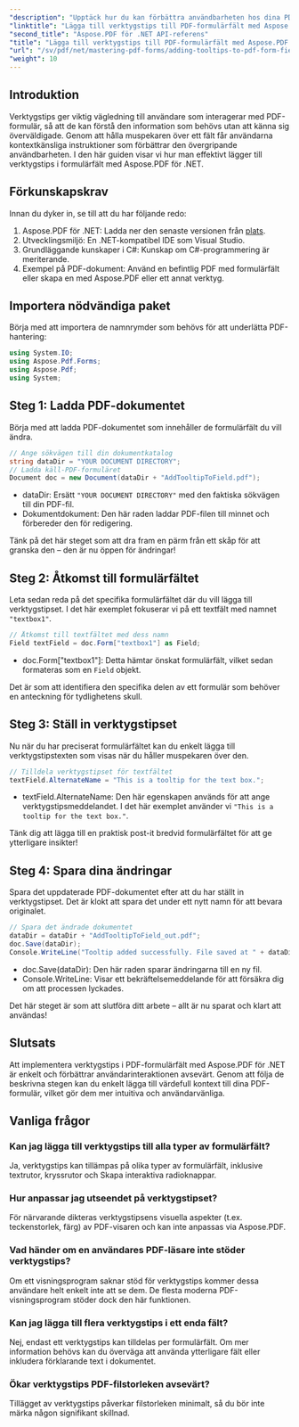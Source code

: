 ```yaml
---
"description": "Upptäck hur du kan förbättra användbarheten hos dina PDF-formulär genom att lägga till informativa verktygstips i formulärfält med Aspose.PDF för .NET. Den här steg-för-steg-guiden guidar dig genom processen."
"linktitle": "Lägga till verktygstips till PDF-formulärfält med Aspose.PDF för .NET"
"second_title": "Aspose.PDF för .NET API-referens"
"title": "Lägga till verktygstips till PDF-formulärfält med Aspose.PDF för .NET"
"url": "/sv/pdf/net/mastering-pdf-forms/adding-tooltips-to-pdf-form-fields/"
"weight": 10
---
```


## Introduktion

Verktygstips ger viktig vägledning till användare som interagerar med PDF-formulär, så att de kan förstå den information som behövs utan att känna sig överväldigade. Genom att hålla muspekaren över ett fält får användarna kontextkänsliga instruktioner som förbättrar den övergripande användbarheten. I den här guiden visar vi hur man effektivt lägger till verktygstips i formulärfält med Aspose.PDF för .NET.

## Förkunskapskrav

Innan du dyker in, se till att du har följande redo:

1. Aspose.PDF för .NET: Ladda ner den senaste versionen från [plats](https://releases.aspose.com/pdf/net/).
2. Utvecklingsmiljö: En .NET-kompatibel IDE som Visual Studio.
3. Grundläggande kunskaper i C#: Kunskap om C#-programmering är meriterande.
4. Exempel på PDF-dokument: Använd en befintlig PDF med formulärfält eller skapa en med Aspose.PDF eller ett annat verktyg.

## Importera nödvändiga paket

Börja med att importera de namnrymder som behövs för att underlätta PDF-hantering:

```csharp
using System.IO;
using Aspose.Pdf.Forms;
using Aspose.Pdf;
using System;
```

## Steg 1: Ladda PDF-dokumentet

Börja med att ladda PDF-dokumentet som innehåller de formulärfält du vill ändra.

```csharp
// Ange sökvägen till din dokumentkatalog
string dataDir = "YOUR DOCUMENT DIRECTORY";
// Ladda käll-PDF-formuläret
Document doc = new Document(dataDir + "AddTooltipToField.pdf");
```

- dataDir: Ersätt `"YOUR DOCUMENT DIRECTORY"` med den faktiska sökvägen till din PDF-fil.
- Dokumentdokument: Den här raden laddar PDF-filen till minnet och förbereder den för redigering.

Tänk på det här steget som att dra fram en pärm från ett skåp för att granska den – den är nu öppen för ändringar!

## Steg 2: Åtkomst till formulärfältet

Leta sedan reda på det specifika formulärfältet där du vill lägga till verktygstipset. I det här exemplet fokuserar vi på ett textfält med namnet `"textbox1"`.

```csharp
// Åtkomst till textfältet med dess namn
Field textField = doc.Form["textbox1"] as Field;
```

- doc.Form["textbox1"]: Detta hämtar önskat formulärfält, vilket sedan formateras som en `Field` objekt. 

Det är som att identifiera den specifika delen av ett formulär som behöver en anteckning för tydlighetens skull.

## Steg 3: Ställ in verktygstipset

Nu när du har preciserat formulärfältet kan du enkelt lägga till verktygstipstexten som visas när du håller muspekaren över den.

```csharp
// Tilldela verktygstipset för textfältet
textField.AlternateName = "This is a tooltip for the text box.";
```

- textField.AlternateName: Den här egenskapen används för att ange verktygstipsmeddelandet. I det här exemplet använder vi `"This is a tooltip for the text box."`.

Tänk dig att lägga till en praktisk post-it bredvid formulärfältet för att ge ytterligare insikter!

## Steg 4: Spara dina ändringar

Spara det uppdaterade PDF-dokumentet efter att du har ställt in verktygstipset. Det är klokt att spara det under ett nytt namn för att bevara originalet.

```csharp
// Spara det ändrade dokumentet
dataDir = dataDir + "AddTooltipToField_out.pdf";
doc.Save(dataDir);
Console.WriteLine("Tooltip added successfully. File saved at " + dataDir);
```

- doc.Save(dataDir): Den här raden sparar ändringarna till en ny fil.
- Console.WriteLine: Visar ett bekräftelsemeddelande för att försäkra dig om att processen lyckades.

Det här steget är som att slutföra ditt arbete – allt är nu sparat och klart att användas!

## Slutsats

Att implementera verktygstips i PDF-formulärfält med Aspose.PDF för .NET är enkelt och förbättrar användarinteraktionen avsevärt. Genom att följa de beskrivna stegen kan du enkelt lägga till värdefull kontext till dina PDF-formulär, vilket gör dem mer intuitiva och användarvänliga.

## Vanliga frågor

### Kan jag lägga till verktygstips till alla typer av formulärfält?
Ja, verktygstips kan tillämpas på olika typer av formulärfält, inklusive textrutor, kryssrutor och Skapa interaktiva radioknappar.

### Hur anpassar jag utseendet på verktygstipset?
För närvarande dikteras verktygstipsens visuella aspekter (t.ex. teckenstorlek, färg) av PDF-visaren och kan inte anpassas via Aspose.PDF.

### Vad händer om en användares PDF-läsare inte stöder verktygstips?
Om ett visningsprogram saknar stöd för verktygstips kommer dessa användare helt enkelt inte att se dem. De flesta moderna PDF-visningsprogram stöder dock den här funktionen.

### Kan jag lägga till flera verktygstips i ett enda fält?
Nej, endast ett verktygstips kan tilldelas per formulärfält. Om mer information behövs kan du överväga att använda ytterligare fält eller inkludera förklarande text i dokumentet.

### Ökar verktygstips PDF-filstorleken avsevärt?
Tillägget av verktygstips påverkar filstorleken minimalt, så du bör inte märka någon signifikant skillnad.